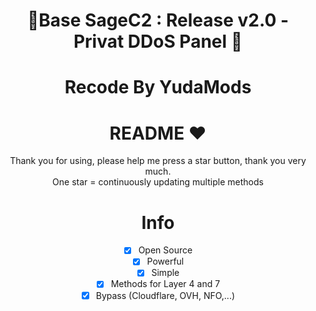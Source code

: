<div align=center>
 
# 🚀Base SageC2 : Release v2.0 - Privat DDoS Panel 🚀
# Recode By YudaMods

# README ♥️
Thank you for using, please help me press a star button, thank you very much.<br>
One star = continuously updating multiple methods

# Info
- [x] Open Source
- [x] Powerful
- [x] Simple
- [x] Methods for Layer 4 and 7
- [x] Bypass (Cloudflare, OVH, NFO,...)  
